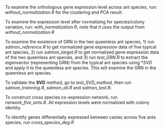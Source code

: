 To examine the orthologous gene expression level across ant species, run: *without_normalization.R* for the clustering and PCA result.

To examine the expression level after normalizing for species/colony variation, run: *with_normalization.R*, note that it uses the output from *without_normalization.R*

To examine the existence of GRN in the two queenless ant species, 1) run *salmon_reference.R* to get normalized gene expression data of five typical ant species, 2) run *salmon_target.R* to get normalized gene expression data of the two queenless ant species, and 3) run *test_GRN.R* to extract the eigenvector (representing GRN) from the typical ant species using **SVD* and apply it to the queenless ant species. This will examine the GRN in the queenless ant species.

To validate the **SVD** method, go to *test_SVD_method*, then run *salmon_trainning.R*, *salmon_all.R* and *salmon_test.R*.

To construct cross species co-expression network, run *network_five_ants.R*. All expression levels were normalized with colony identity.

To identify genes differentially expressed between castes across five ants species, run *cross_species_deg.R*
